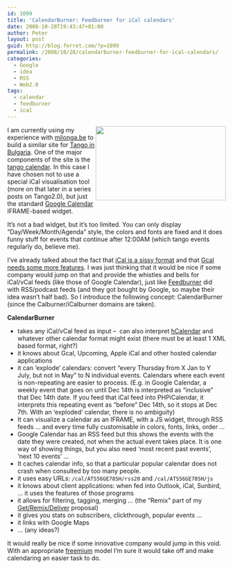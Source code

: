 ```yaml
---
id: 1099
title: 'CalendarBurner: Feedburner for iCal calendars'
date: 2008-10-28T19:43:47+01:00
author: Peter
layout: post
guid: http://blog.forret.com/?p=1099
permalink: /2008/10/28/calendarburner-feedburner-for-ical-calendars/
categories:
  - Google
  - idea
  - RSS
  - Web2.0
tags:
  - calendar
  - feedburner
  - ical
---
```

<img loading="lazy" class="alignright" style="float: right;" src="http://www.bgtango.com/wp-content/uploads/2008/10/tango-calendar-300x171.png" alt="" width="300" height="171" /> I am currently using my experience with [milonga.be](http://www.milonga.be) to build a similar site for [Tango in Bulgaria](http://www.bgtango.com). One of the major components of the site is the [tango calendar](http://www.bgtango.com/en/calendar/). In this case I have chosen not to use a special iCal visualisation tool (more on that later in a series posts on Tango2.0), but just the standard [Google Calendar](http://www.google.com/calendar/) IFRAME-based widget.

It&#8217;s not a bad widget, but it&#8217;s too limited. You can only display &#8220;Day/Week/Month/Agenda&#8221; style, the colors and fonts are fixed and it does funny stuff for events that continue after 12:00AM (which tango events regularly do, believe me).

I&#8217;ve already talked about the fact that [iCal is a sissy format](http://blog.forret.com/2007/04/creating-a-tango-calendar/) and that [Gcal needs some more features](http://blog.forret.com/2007/08/what-google-agenda-currently-misses/). I was just thinking that it would be nice if some company would jump on that and provide the whistles and bells for iCal/vCal feeds (like those of Google Calendar), just like [Feedburner](http://www.feedburner.com) did with RSS/podcast feeds (and they got bought by Google, so maybe their idea wasn&#8217;t half bad). So I introduce the following concept: CalendarBurner (since the Calburner/iCalburner domains are taken).

**<!--more-->CalendarBurner**

  * takes any iCal/vCal feed as input &#8211;  can also interpret [hCalendar](http://microformats.org/wiki/hcalendar) and whatever other calendar format might exist (there must be at least 1 XML based format, right?)
  * it knows about Gcal, Upcoming, Apple iCal and other hosted calendar applications
  * it can &#8216;explode&#8217; calendars: convert &#8220;every Thursday from X Jan to Y July, but not in May&#8221; to N individual events. Calendars where each event is non-repeating are easier to process. (E.g. in Google Calendar, a weekly event that goes on until Dec 14th is interpreted as &#8220;inclusive&#8221; that Dec 14th date. If you feed that iCal feed into PHPiCalendar, it interprets this repeating event as &#8220;before&#8221; Dec 14th, so it stops at Dec 7th. With an &#8216;exploded&#8217; calendar, there is no ambiguity)
  * It can visualize a calendar as an IFRAME, with a JS widget, through RSS feeds &#8230; and every time fully customisable in colors, fonts, links, order &#8230;
  * Google Calendar has an RSS feed but this shows the events with the date they were created, not when the actual event takes place. It is one way of showing things, but you also need &#8216;most recent past events&#8217;, &#8216;next 10 events&#8217; &#8230;
  * It caches calendar info, so that a particular popular calendar does not crash when consulted by too many people.
  * it uses easy URLs: `/cal/ATS56GE78SH/rss20` and `/cal/ATS56GE78SH/js`
  * it knows about client applications: when fed into Outlook, iCal, Sunbird, &#8230; it uses the features of those programs
  * it allows for filtering, tagging, merging &#8230; (the &#8220;Remix&#8221; part of my [Get/Remix/Deliver](http://blog.forret.com/2007/08/what-google-agenda-currently-misses/) proposal)
  * it gives you stats on subscribers, clickthrough, popular events &#8230;
  * it links with Google Maps
  * &#8230; (any ideas?)

It would really be nice if some innovative company would jump in this void. With an appropriate [freemium](http://en.wikipedia.org/wiki/Freemium_business_model) model I&#8217;m sure it would take off and make calendaring an easier task to do.